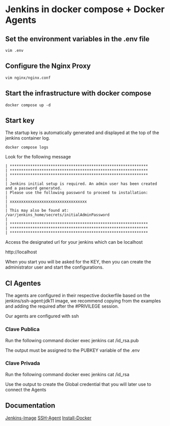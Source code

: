 # Jenkins in docker compose + Docker Agents

## Set the environment variables in the .env file
```code
vim .env
```
## Configure the Nginx Proxy
```code 
vim nginx/nginx.conf
```

## Start the infrastructure with docker compose
```code 
docker compose up -d
```

## Start key

The startup key is automatically generated and displayed at the top of the jenkins container log.

```code 
docker compose logs
```
Look for the following message
```code
| *************************************************************
| *************************************************************
| *************************************************************
| 
| Jenkins initial setup is required. An admin user has been created and a password generated.
| Please use the following password to proceed to installation:
| 
| xxxxxxxxxxxxxxxxxxxxxxxxxxxxxxxxxx
| 
| This may also be found at: /var/jenkins_home/secrets/initialAdminPassword
| 
| *************************************************************
| *************************************************************
| *************************************************************
```
Access the designated url for your jenkins which can be localhost

http://localhost

When you start you will be asked for the KEY, then you can create the administrator user and start the configurations.

## CI Agentes

The agents are configured in their respective dockerfile based on the jenkins/ssh-agent:jdk11 image, we recommend copying from the examples and adding the required after the #PRIVILEGE session.

Our agents are configured with ssh
### Clave Publica
Run the following command
        docker exec jenkins cat /id_rsa.pub

The output must be assigned to the PUBKEY variable of the .env

### Clave Privada
Run the following command
        docker exec jenkins cat /id_rsa

Use the output to create the Global credential that you will later use to connect the Agents

## Documentation

[Jenkins-Image](https://hub.docker.com/r/jenkins/jenkins)
[SSH-Agent](https://hub.docker.com/r/jenkins/ssh-agent)
[Install-Docker](https://docs.docker.com/engine/install)
